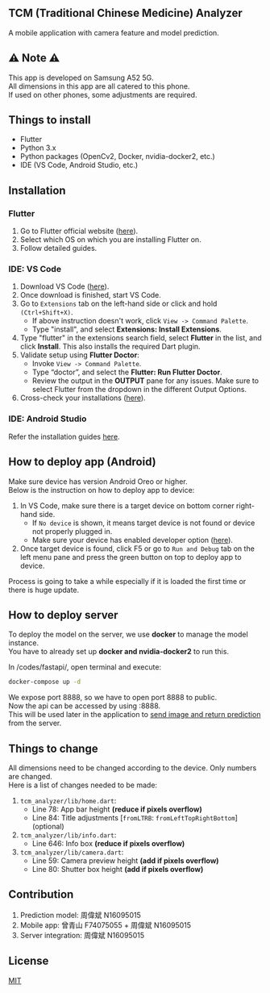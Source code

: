 ## TCM (Traditional Chinese Medicine) Analyzer

A mobile application with camera feature and model prediction.  

## ⚠️ Note ⚠️

This app is developed on Samsung A52 5G.  
All dimensions in this app are all catered to this phone.  
If used on other phones, some adjustments are required. 

## Things to install

- Flutter
- Python 3.x
- Python packages (OpenCv2, Docker, nvidia-docker2, etc.)
- IDE (VS Code, Android Studio, etc.)

## Installation  

### Flutter
1. Go to Flutter official website ([here](https://flutter.dev/docs/get-started/install)).
2. Select which OS on which you are installing Flutter on.
3. Follow detailed guides.

### IDE: VS Code
1. Download VS Code ([here](https://code.visualstudio.com/)).
2. Once download is finished, start VS Code.
3. Go to ```Extensions``` tab on the left-hand side or click and hold ```(Ctrl+Shift+X)```.  
   - If above instruction doesn't work, click ```View -> Command Palette```.  
   - Type "install", and select **Extensions: Install Extensions**.
4. Type "flutter" in the extensions search field, select **Flutter** in the list, and click **Install**. This also installs the required Dart plugin.
5. Validate setup using **Flutter Doctor**:
   - Invoke ```View -> Command Palette```.  
   - Type “doctor”, and select the **Flutter: Run Flutter Doctor**.
   - Review the output in the **OUTPUT** pane for any issues. Make sure to select Flutter from the dropdown in the different Output Options.  
6. Cross-check your installations ([here](https://flutter.dev/docs/development/tools/vs-code)).

### IDE: Android Studio
Refer the installation guides [here](https://flutter.dev/docs/development/tools/android-studio).

## How to deploy app (Android)
Make sure device has version Android Oreo or higher.  
Below is the instruction on how to deploy app to device:

1. In VS Code, make sure there is a target device on bottom corner right-hand side.
   - If ```No device``` is shown, it means target device is not found or device not properly plugged in. 
   - Make sure your device has enabled developer option ([here](https://www.digitaltrends.com/mobile/how-to-get-developer-options-on-android/)).
2. Once target device is found, click F5 or go to ```Run and Debug``` tab on the left menu pane and press the green button on top to deploy app to device.  

Process is going to take a while especially if it is loaded the first time or there is huge update.

## How to deploy server
To deploy the model on the server, we use **docker** to manage the model instance.  
You have to already set up **docker and nvidia-docker2** to run this.  

In /codes/fastapi/, open terminal and execute:
```bash
docker-compose up -d
```  
  
We expose port 8888, so we have to open port 8888 to public.  
Now the api can be accessed by using <host>:8888.  
This will be used later in the application to <ins>send image and return prediction</ins> from the server.


## Things to change
All dimensions need to be changed according to the device. Only numbers are changed.  
Here is a list of changes needed to be made:

1. ```tcm_analyzer/lib/home.dart```:
   - Line 78: App bar height **(reduce if pixels overflow)**
   - Line 84: Title adjustments [```fromLTRB```: ```fromLeftTopRightBottom```] (optional)
2. ```tcm_analyzer/lib/info.dart```:
   - Line 646: Info box **(reduce if pixels overflow)**
3. ```tcm_analyzer/lib/camera.dart```:
   - Line 59: Camera preview height **(add if pixels overflow)**
   - Line 80: Shutter box height **(add if pixels overflow)**


## Contribution
1. Prediction model: 周偉斌 N16095015
2. Mobile app: 曾青山 F74075055 + 周偉斌 N16095015
3. Server integration: 周偉斌 N16095015

## License
[MIT](https://choosealicense.com/licenses/mit/)